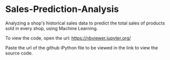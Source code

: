 # Sales-Prediction-Analysis
Analyzing a shop's historical sales data to predict the total sales of products sold in every shop, using Machine Learning.

To view the code, open the url: https://nbviewer.jupyter.org/ 

Paste the url of the github iPython file to be viewed in the link to view the source code.

